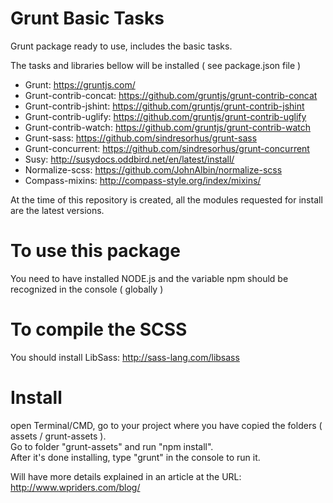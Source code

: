# Grunt Basic Tasks
Grunt package ready to use, includes the basic tasks.

The tasks and libraries bellow will be installed ( see package.json file )
- Grunt: https://gruntjs.com/ 
- Grunt-contrib-concat: https://github.com/gruntjs/grunt-contrib-concat
- Grunt-contrib-jshint: https://github.com/gruntjs/grunt-contrib-jshint
- Grunt-contrib-uglify: https://github.com/gruntjs/grunt-contrib-uglify
- Grunt-contrib-watch: https://github.com/gruntjs/grunt-contrib-watch
- Grunt-sass: https://github.com/sindresorhus/grunt-sass
- Grunt-concurrent: https://github.com/sindresorhus/grunt-concurrent
- Susy: http://susydocs.oddbird.net/en/latest/install/
- Normalize-scss: https://github.com/JohnAlbin/normalize-scss
- Compass-mixins: http://compass-style.org/index/mixins/

At the time of this repository is created, all the modules requested for install are the latest versions.

# To use this package
You need to have installed NODE.js and the variable npm should be recognized in the console ( globally )

# To compile the SCSS 
You should install LibSass: http://sass-lang.com/libsass

# Install
open Terminal/CMD, go to your project where you have copied the folders ( assets / grunt-assets ).<br/>
Go to folder "grunt-assets" and run "npm install". <br/>
After it's done installing, type "grunt" in the console to run it.

Will have more details explained in an article at the URL: http://www.wpriders.com/blog/
